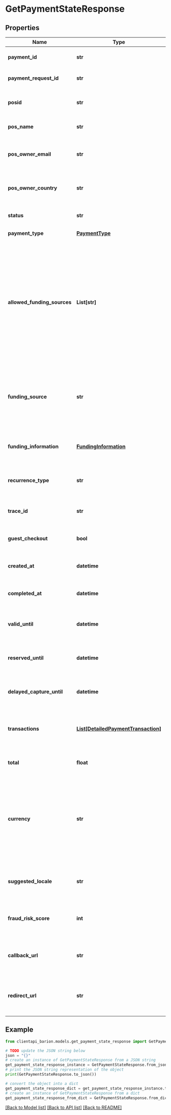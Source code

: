 # GetPaymentStateResponse


## Properties

Name | Type | Description | Notes
------------ | ------------- | ------------- | -------------
**payment_id** | **str** | The identifier of the payment in the Barion system. | [optional] 
**payment_request_id** | **str** | The identifier of the payment in the shop&#39;s system. | [optional] 
**posid** | **str** | The public identifier of the shop that created the payment. | [optional] 
**pos_name** | **str** | The name of the shop that created the payment. | [optional] 
**pos_owner_email** | **str** | The e-mail address of the owner of the shop that created the payment. | [optional] 
**pos_owner_country** | **str** | ISO2 country code of the owner of the shop that created the payment. | [optional] 
**status** | **str** | The status of the payment in the Barion system. | [optional] 
**payment_type** | [**PaymentType**](PaymentType.md) | The type of the payment. | [optional] 
**allowed_funding_sources** | **List[str]** | The allowed funding sources defined when creating the payment. **⚠️ Note ⚠️:** Barion&#39;s documentation is contradictory, as it refers to the bankcard as a &#x60;Card&#x60; in some places and as a &#x60;BankCard&#x60; in others, and does not mention it in others. Therefore we do not use &#x60;FundingResource&#x60; here. | [optional] 
**funding_source** | **str** | The funding source used to complete the payment. **⚠️ Note ⚠️:** Barion&#39;s documentation is contradictory as it should be of the &#x60;FundingSource&#x60; type. | [optional] 
**funding_information** | [**FundingInformation**](FundingInformation.md) | Detailed information about the funding source used to complete the payment. | [optional] 
**recurrence_type** | **str** | This enum indicates the type of recurrence that the payment represents. | [optional] 
**trace_id** | **str** | The Trace Id that identifies the recurring scenario. | [optional] 
**guest_checkout** | **bool** | Indicates whether the payment allows guest checkout. | [optional] 
**created_at** | **datetime** | The timestamp showing when the payment was created. | [optional] 
**completed_at** | **datetime** | The timestamp showing when the payment was completed. | [optional] 
**valid_until** | **datetime** | Timestamp showing the expiration time of the payment time window. | [optional] 
**reserved_until** | **datetime** | Timestamp showing the expiration time of the reservation time window. | [optional] 
**delayed_capture_until** | **datetime** | Timestamp showing the expiration time of the authorization time window. | [optional] 
**transactions** | [**List[DetailedPaymentTransaction]**](DetailedPaymentTransaction.md) | An array containing detailed structure of all transactions associated with the payment. | [optional] 
**total** | **float** | The total amount of the payment at the time of the request. | [optional] 
**currency** | **str** | The currency of the payment. Must be supplied in ISO 4217 format. This affects all transactions included in the payment; it is not possible to define multiple transactions in different currencies. | [optional] 
**suggested_locale** | **str** | Indicates in which language the Barion Smart Gateway should be shown for the payer. | [optional] 
**fraud_risk_score** | **int** | A risk score computed by the anti-fraud analysis, between 0 to 100. | [optional] 
**callback_url** | **str** | The URL where the Barion system sends requests whenever there is a change in the payment state. | [optional] 
**redirect_url** | **str** | The URL where the payer gets redirected after the payment is completed or cancelled. | [optional] 

## Example

```python
from clientapi_barion.models.get_payment_state_response import GetPaymentStateResponse

# TODO update the JSON string below
json = "{}"
# create an instance of GetPaymentStateResponse from a JSON string
get_payment_state_response_instance = GetPaymentStateResponse.from_json(json)
# print the JSON string representation of the object
print(GetPaymentStateResponse.to_json())

# convert the object into a dict
get_payment_state_response_dict = get_payment_state_response_instance.to_dict()
# create an instance of GetPaymentStateResponse from a dict
get_payment_state_response_from_dict = GetPaymentStateResponse.from_dict(get_payment_state_response_dict)
```
[[Back to Model list]](../README.md#documentation-for-models) [[Back to API list]](../README.md#documentation-for-api-endpoints) [[Back to README]](../README.md)


